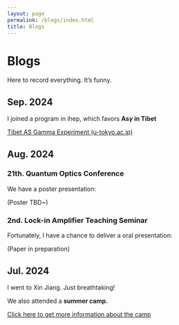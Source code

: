 ```yaml
---
layout: page
permalink: /blogs/index.html
title: Blogs
---
```


# Blogs

Here to record everything. It’s funny.



## Sep. 2024

I joined a program in ihep, which favors **As$\gamma$ in Tibet**

[Tibet AS Gamma Experiment (u-tokyo.ac.jp)](https://www.icrr.u-tokyo.ac.jp/em/index.html)

## Aug. 2024

### 21th. Quantum Optics Conference

We have a poster presentation: 

(Poster TBD~)

### 2nd. Lock-in Amplifier Teaching Seminar

Fortunately, I have a chance to deliver a oral presentation:

(Paper in preparation)

## Jul. 2024

I went to Xin Jiang. Just breathtaking!

We also attended a **summer camp.**

[Click here to get more information about the camp](https://xao.cas.cn/xwzx/tzgg/202405/t20240527_7172980.html)



<div class="calendly-inline-widget" data-url="https://calendly.com/destiny200424/30min" style="min-width:320px;height:630px;"></div>
 <script type="text/javascript" src="https://assets.calendly.com/assets/external/widget.js" async></script>

<!-- Calendly inline widget end -->

